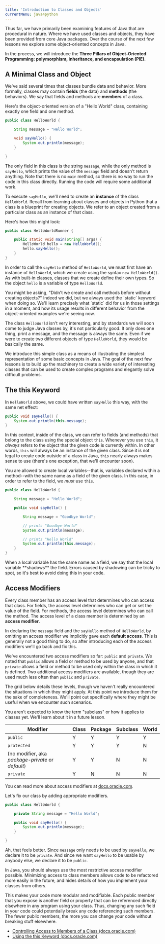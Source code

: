 ```yaml
---
title: 'Introduction to Classes and Objects'
currentMenu: java4python
---
```


Thus far, we have primarily been examining features of Java that are procedural in nature. Where we have used classes and objects, they have been provided from core Java packages. Over the course of the next few lessons we explore some object-oriented concepts in Java.

In the process, we will introduce the **Three Pillars of Object-Oriented Programming: polymorphism, inheritance, and encapsulation (PIE)**.

## A Minimal Class and Object

We've said several times that classes bundle data and behavior. More formally, classes may contain **fields** (the data) and **methods** (the behaviors). We say that fields and methods are **members** of a class.

Here's the object-oriented version of a "Hello World" class, containing exactly one field and one method.

```java
public class HelloWorld {

    String message = "Hello World";

    void sayHello() {
        System.out.println(message);
    }

}
```

The only field in this class is the string `message`, while the only method is `sayHello`, which prints the value of the `message` field and doesn't return anything. Note that there is no `main` method, so there is no way to run the code in this class directly. Running the code will require some additional work.

To execute `sayHello`, we'll need to create an **instance** of the class `HelloWorld`. Recall from learning about classes and objects in Python that a class is a blueprint for creating objects. We refer to an object created from a particular class as an instance of that class.

Here's how this might look:

```java
public class HelloWorldRunner {

    public static void main(String[] args) {
        HelloWorld hello = new HelloWorld();
        hello.sayHello();
    }
}
```

In order to call the `sayHello` method of `HelloWorld`, we must first have an instance of `HelloWorld`, which we create using the syntax `new HelloWorld()`. As with built-in classes, classes that we create define their own types. So the object `hello` is a variable of type `HelloWorld`.

<aside class="aside-note" markdown="1">
You might be asking, "Didn't we create and call methods before without creating objects?" Indeed we did, but we always used the `static` keyword when doing so. We'll learn precisely what `static` did for us in those settings in a moment, and how its usage results in different behavior from the object-oriented examples we're seeing now.
</aside>

The class `HelloWorld` isn't very interesting, and by standards we will soon come to judge Java classes by, it's not particularly good. It only does one thing, print a message, and the message is always the same. Even if we were to create two different objects of type `HelloWorld`, they would be basically the same.

We introduce this simple class as a means of illustrating the simplest representation of some basic concepts in Java. The goal of the next few lessons is to build up the machinery to create a wide variety of interesting classes that can be used to create complex programs and elegantly solve difficult problems.

## The this Keyword

In `HelloWorld` above, we could have written `sayHello` this way, with the same net effect:

```java
public void sayHello() {
    System.out.println(this.message);
}
```

In this context, inside of the class, we can refer to fields (and methods) that belong to the class using the special object `this`. Whenever you use `this`, it *always* refers to the object that the given code is currently within. In other words, `this` will always be an instance of the given class. Since it is not legal to create code outside of a class in Java, `this` nearly always makes sense to use (there's one exception, that we'll encounter soon).

You are allowed to create local variables--that is, variables declared within a method--with the same name as a field of the given class. In this case, in order to refer to the field, we *must* use `this`.

```java
public class HelloWorld {

    String message = "Hello World";

    public void sayHello() {

        String message = "Goodbye World";

        // prints "Goodbye World"
        System.out.println(message);

        // prints "Hello World"
        System.out.println(this.message);
    }
}
```

<aside class="aside-pro-tip" markdown="1">
When a local variable has the same name as a field, we say that the local variable **shadows** the field. Errors caused by shadowing can be tricky to spot, so it's best to avoid doing this in your code.
</aside>

## Access Modifiers

Every class member has an access level that determines who can access that class. For fields, the access level determines who can get or set the value of the field. For methods, the access level determines who can call the method. The access level of a class member is determined by an **access modifier**.

In declaring the `message` field and the `sayHello` method of `HelloWorld`, by omitting an access modifier we implicitly gave each **default access**. This is generally not a good thing to do, so after introducing each of the access modifiers we'll go back and fix this.

We've encountered two access modifiers so far: `public` and `private`. We noted that `public` allows a field or method to be used by anyone, and that `private` allows a field or method to be used only within the class in which it is defined. Two additional access modifiers are available, though they are used much less often than `public` and `private`.

The grid below details these levels, though we haven't really encountered the situations in which they might apply. At this point we introduce them for the sake of completeness. We'll point out specifically where they might be useful when we encounter such scenarios.

<aside class="aside-note" markdown="1">
You aren't expected to know the term "subclass" or how it applies to classes yet. We'll learn about it in a future lesson.
</aside>

Modifier | Class | Package | Subclass | World
---------|-------|---------|----------|-------|
`public` | Y | Y | Y | Y
`protected` | Y | Y | Y | N
(no modifier, aka *package-private* or *default*) | Y | Y | N | N
`private` | Y | N | N | N

You can read more about access modifiers at [docs.oracle.com][access-modifiers].

Let's fix our class by adding appropriate modifiers.

```java
public class HelloWorld {

    private String message = "Hello World";

    public void sayHello() {
        System.out.println(message);
    }

}
```

Ah, that feels better. Since `message` only needs to be used by `sayHello`, we declare it to be `private`. And since we want `sayHello` to be usable by anybody else, we declare it to be `public`.

<aside class="aside-pro-tip" markdown="1">
In Java, you should always use the most restrictive access modifier possible. Minimizing access to class members allows code to be refactored more easily in the future, and hides details of how you implement your classes from others.

This makes your code more modular and modifiable. Each public member that you expose is another field or property that can be referenced directly elsewhere in any program using your class. Thus, changing any such field in your code could potentially break any code referencing such members. The fewer public members, the more you can change your code without breaking stuff elsewhere.
</aside>

- [Controlling Access to Members of a Class (docs.oracle.com)][access-modifiers]
- [Using the this Keyword (docs.oracle.com)](https://docs.oracle.com/javase/tutorial/java/javaOO/thiskey.html)


[access-modifiers]: https://docs.oracle.com/javase/tutorial/java/javaOO/accesscontrol.html
